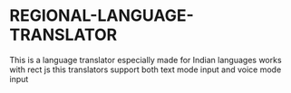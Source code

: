# REGIONAL-LANGUAGE-TRANSLATOR
This is a language translator especially made for Indian languages works with rect js
this translators support both text mode input and voice mode input
